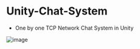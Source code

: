 # Unity-Chat-System

* One by one TCP Network Chat System in Unity
 
![image](https://raw.githubusercontent.com/Wei-Tsung-Lin/Unity-Chat-System/main/demo.jpg)
